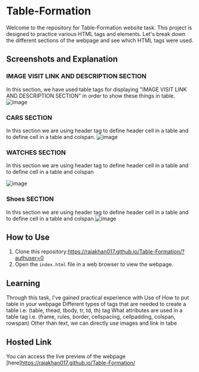 # Table-Formation
Welcome to the repository for Table-Formation website task. This project is designed to practice various HTML tags and elements. Let's break down the different sections of the webpage and see which HTML tags were used.
## Screenshots and Explanation

### IMAGE VISIT LINK AND DESCRIPTION SECTION
 In this section, we have used table tags 
         for displaying "IMAGE VISIT LINK AND DESCRIPTION SECTION" in order to show these things in table.
     ![image](https://github.com/rajakhan017/Table-Formation/assets/135150598/be6a62f4-04ad-4f8f-a011-f9296a81d5bd)


 ### CARS SECTION
 In this section we are using header tag <th> to define header cell in a table and to define cell in a table <td>  and colspan.
![image](https://github.com/rajakhan017/Table-Formation/assets/135150598/d3b96a0b-0e27-4a56-9bae-a4372e811a22)




 ### WATCHES SECTION
 In this section we are using header tag <th> to define header cell in a table and to define cell in a table <td>  and colspan
 
![image](https://github.com/rajakhan017/Table-Formation/assets/135150598/fc1ec86b-b256-48ad-b3bf-616062446f65)



 ### Shoes SECTION
 In this section we are using header tag <th> to define header cell in a table and to define cell in a table <td>  and colspan
![image](https://github.com/rajakhan017/Table-Formation/assets/135150598/54c2b7cf-6e6a-4a80-9759-8bea99d16744)


 ## How to Use

1. Clone this repository:https://rajakhan017.github.io/Table-Formation/?authuser=0
2. Open the `index.html` file in a web browser to view the webpage.

## Learning

Through this task, I've gained practical experience with Use of How to put table in your webpage
Different types of tags that are needed to create a table i.e.  (table, thead, tbody, tr, td, th) tag
What attributes are used in a table tag i.e. (frame, rules, border, cellspacing, cellpadding, colspan, rowspan)
Other than text, we can directly use images and link in tabe

## Hosted Link

You can access the live preview of the webpage [here]https://rajakhan017.github.io/Table-Formation/
 
 
